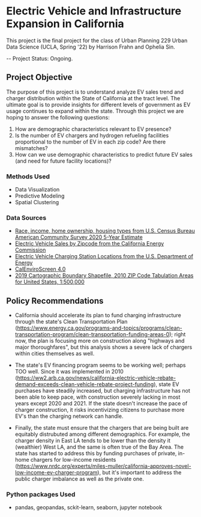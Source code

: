 # Electric Vehicle and Infrastructure Expansion in California

This project is the final project for the class of Urban Planning 229 Urban Data Science (UCLA, Spring '22) by Harrison Frahn and Ophelia Sin. 

-- Project Status: Ongoing. 

## Project Objective
The purpose of this project is to understand analyze EV sales trend and charger distribution within the State of California at the tract level. The ultimate goal is to provide insights for different levels of government as EV usage continues to expand within the state.
Through this project we are hoping to answer the following questions:
1. How are demographic characteristics relevant to EV presence? 
2. Is the number of EV chargers and hydrogen refueling facilities proportional to the number of EV in each zip code? Are there mismatches?
3. How can we use demographic characteristics to predict future EV sales (and need for future facility locations)?

### Methods Used
- Data Visualization
- Predictive Modeling
- Spatial Clustering

### Data Sources
- [Race, income, home ownership, housing types from U.S. Census Bureau American Community Survey 2020 5-Year Estimate](https://www.census.gov/programs-surveys/acs)
- [Electric Vehicle Sales by Zipcode from the California Energy Commission](https://www.energy.ca.gov/files/zev-and-infrastructure-stats-data)
- [Electric Vehicle Charging Station Locations from the U.S. Department of Energy](https://afdc.energy.gov/fuels/electricity_locations.html#/find/nearest?fuel=ELEC)
- [CalEnviroScreen 4.0](https://oehha.ca.gov/calenviroscreen/report/calenviroscreen-40)
- [2019 Cartographic Boundary Shapefile, 2010 ZIP Code Tabulation Areas for United States, 1:500,000](https://catalog.data.gov/dataset/2019-cartographic-boundary-shapefile-2010-zip-code-tabulation-areas-for-united-states-1-500000)

## Policy Recommendations
- California should accelerate its plan to fund charging infrastructure through the state's Clean Transportation Plan (https://www.energy.ca.gov/programs-and-topics/programs/clean-transportation-program/clean-transportation-funding-areas-0); right now, the plan is focusing more on construction along "highways and major thoroughfares", but this analysis shows a severe lack of chargers within cities themselves as well. 

- The state's EV financing program seems to be working well; perhaps TOO well. Since it was implemented in 2010 (https://ww2.arb.ca.gov/news/california-electric-vehicle-rebate-demand-exceeds-clean-vehicle-rebate-project-funding), state EV purchases have steadily increased, but charging infrastructure has not been able to keep pace, with construction severely lacking in most years except 2020 and 2021. If the state doesn't increase the pace of charger construction, it risks incentivizing citizens to purchase more EV's than the charging network can handle. 

- Finally, the state must ensure that the chargers that are being built are equitably distrubuted among different demographics. For example, the charger density in East LA tends to be lower than the density it (wealthier) West LA, and the same is often true of the Bay Area. The state has started to address this by funding purchases of private, in-home chargers for low-income residents (https://www.nrdc.org/experts/miles-muller/california-approves-novel-low-income-ev-charger-program), but it's important to address the public charger imbalance as well as the private one.

### Python packages Used
- pandas, geopandas, sckit-learn, seaborn, jupyter notebook
